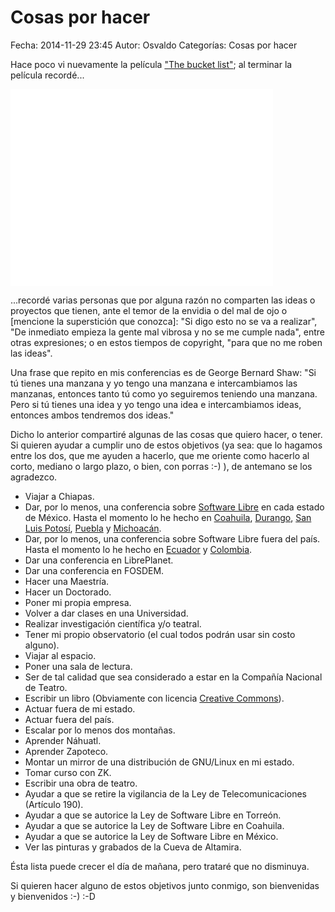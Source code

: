 Cosas por hacer
==================================

Fecha: 2014-11-29 23:45
Autor: Osvaldo
Categorías: Cosas por hacer

Hace poco vi nuevamente la película ["The bucket list"](http://www.imdb.com/title/tt0825232/); al terminar la película recordé...

<!-- break -->

<iframe width="420" height="315" src="//www.youtube.com/embed/2OUEf5hx9-k" frameborder="0" allowfullscreen></iframe>

...recordé varias personas que por alguna razón no comparten las ideas o proyectos que tienen, ante el temor de la envidia o del mal de ojo o [mencione la superstición que conozca]: "Si digo esto no se va a realizar", "De inmediato empieza la gente mal vibrosa y no se me cumple nada", entre otras expresiones; o en estos tiempos de copyright, "para que no me roben las ideas".

Una frase que repito en mis conferencias es de George Bernard Shaw: "Si tú tienes una manzana y yo tengo una manzana e intercambiamos las manzanas, entonces tanto tú como yo seguiremos teniendo una manzana. Pero si tú tienes una idea y yo tengo una idea e intercambiamos ideas, entonces ambos tendremos dos ideas."

Dicho lo anterior compartiré algunas de las cosas que quiero hacer, o tener. Si quieren ayudar a cumplir uno de estos objetivos (ya sea: que lo hagamos entre los dos, que me ayuden a hacerlo, que me oriente como hacerlo al corto, mediano o largo plazo, o bien, con porras :-) ), de antemano se los agradezco.

* Viajar a Chiapas.
* Dar, por lo menos, una conferencia sobre [Software Libre](https://es.wikipedia.org/wiki/Software_libre) en cada estado de México. Hasta el momento lo he hecho en [Coahuila](http://www.salazarysanchez.com/categorias/coahuila.html), [Durango](http://www.salazarysanchez.com/categorias/durango.html), [San Luis Potosí](http://www.salazarysanchez.com/categorias/san_luis_potosi.html), [Puebla](http://www.salazarysanchez.com/categorias/puebla.html) y [Michoacán](http://www.salazarysanchez.com/categorias/michoacan.html).
* Dar, por lo menos, una conferencia sobre Software Libre fuera del país. Hasta el momento lo he hecho en [Ecuador](https://www.salazarysanchez.com/categorias/ecuador.html) y [Colombia](https://www.salazarysanchez.com/categorias/colombia.html).
* Dar una conferencia en LibrePlanet.
* Dar una conferencia en FOSDEM.
* Hacer una Maestría.
* Hacer un Doctorado.
* Poner mi propia empresa.
* Volver a dar clases en una Universidad.
* Realizar investigación científica y/o teatral.
* Tener mi propio observatorio (el cual todos podrán usar sin costo alguno).
* Viajar al espacio.
* Poner una sala de lectura.
* Ser de tal calidad que sea considerado a estar en la Compañía Nacional de Teatro.
* Escribir un libro (Obviamente con licencia [Creative Commons](https://creativecommons.org/)).
* Actuar fuera de mi estado.
* Actuar fuera del país.
* Escalar por lo menos dos montañas.
* Aprender Náhuatl.
* Aprender Zapoteco.
* Montar un mirror de una distribución de GNU/Linux en mi estado.
* Tomar curso con ZK.
* Escribir una obra de teatro.
* Ayudar a que se retire la vigilancia de la Ley de Telecomunicaciones (Artículo 190).
* Ayudar a que se autorice la Ley de Software Libre en Torreón.
* Ayudar a que se autorice la Ley de Software Libre en Coahuila.
* Ayudar a que se autorice la Ley de Software Libre en México.
* Ver las pinturas y grabados de la Cueva de Altamira.

Ésta lista puede crecer el día de mañana, pero trataré que no disminuya.

Si quieren hacer alguno de estos objetivos junto conmigo, son bienvenidas y bienvenidos :-)  :-D
